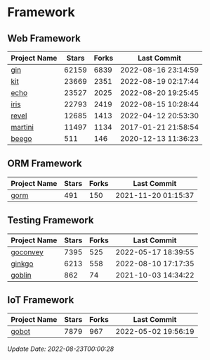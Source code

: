 # Framework

## Web Framework
| Project Name | Stars | Forks | Last Commit |
| ------------ | ----- | ----- | ----------- |
| [gin](https://github.com/gin-gonic/gin) | 62159 | 6839 | 2022-08-16 23:14:59 |
| [kit](https://github.com/go-kit/kit) | 23669 | 2351 | 2022-08-19 02:17:44 |
| [echo](https://github.com/labstack/echo) | 23527 | 2025 | 2022-08-20 19:25:45 |
| [iris](https://github.com/kataras/iris) | 22793 | 2419 | 2022-08-15 10:28:44 |
| [revel](https://github.com/revel/revel) | 12685 | 1413 | 2022-04-12 20:53:30 |
| [martini](https://github.com/go-martini/martini) | 11497 | 1134 | 2017-01-21 21:58:54 |
| [beego](https://github.com/astaxie/beego) | 511 | 146 | 2020-12-13 11:36:23 |

## ORM Framework
| Project Name | Stars | Forks | Last Commit |
| ------------ | ----- | ----- | ----------- |
| [gorm](https://github.com/jinzhu/gorm) | 491 | 150 | 2021-11-20 01:15:37 |

## Testing Framework
| Project Name | Stars | Forks | Last Commit |
| ------------ | ----- | ----- | ----------- |
| [goconvey](https://github.com/smartystreets/goconvey) | 7395 | 525 | 2022-05-17 18:39:55 |
| [ginkgo](https://github.com/onsi/ginkgo) | 6213 | 558 | 2022-08-10 17:17:35 |
| [goblin](https://github.com/franela/goblin) | 862 | 74 | 2021-10-03 14:34:22 |

## IoT Framework
| Project Name | Stars | Forks | Last Commit |
| ------------ | ----- | ----- | ----------- |
| [gobot](https://github.com/hybridgroup/gobot) | 7879 | 967 | 2022-05-02 19:56:19 |

*Update Date: 2022-08-23T00:00:28*